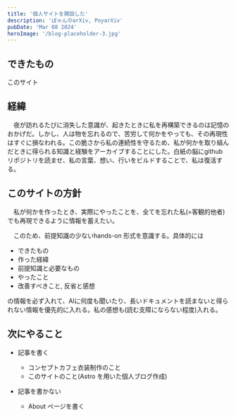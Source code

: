 ```yaml
---
title: '個人サイトを開設した'
description: 'ぽゃんのarXiv, PoyarXiv'
pubDate: 'Mar 08 2024'
heroImage: '/blog-placeholder-3.jpg'
---
```


## できたもの
このサイト

## 経緯

　夜が訪れるたびに消失した意識が、起きたときに私を再構築できるのは記憶のおかげだ。しかし、人は物を忘れるので、苦労して何かをやっても、その再現性はすぐに損なわれる。この脆さから私の連続性を守るため、私が何かを取り組んだときに得られる知識と経験をアーカイブすることにした。白紙の脳にgithub リポジトリを読ませ、私の言葉、想い、行いをビルドすることで、私は復活する。

## このサイトの方針
　私が何かを作ったとき、実際にやったことを、全てを忘れた私(=客観的他者)でも再現できるように情報を蓄えたい。

　このため、前提知識の少ないhands-on 形式を意識する。具体的には

- できたもの
- 作った経緯
- 前提知識と必要なもの
- やったこと
- 改善すべきこと, 反省と感想

の情報を必ず入れて、AIに何度も聞いたり、長いドキュメントを読まないと得られない情報を優先的に入れる。私の感想も(読む支障にならない程度)入れる。

## 次にやること
- 記事を書く
    - コンセプトカフェ衣装制作のこと
    - このサイトのこと(Astro を用いた個人ブログ作成)

- 記事を書かない
    - About ページを書く